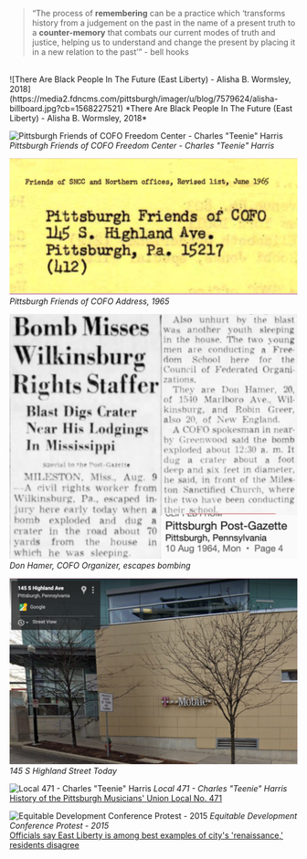 > “The process of __remembering__ can be a practice which ‘transforms history from a judgement on the past in the name of a present truth to a __counter-memory__ that combats our current modes of truth and justice, helping us to understand and change the present by placing it in a new relation to the past’” - bell hooks

<br />
![There Are Black People In The Future (East Liberty) - Alisha B. Wormsley, 2018](https://media2.fdncms.com/pittsburgh/imager/u/blog/7579624/alisha-billboard.jpg?cb=1568227521)
*There Are Black People In The Future (East Liberty) - Alisha B. Wormsley, 2018*

![Pittsburgh Friends of COFO Freedom Center - Charles "Teenie" Harris](https://cmoa-collection-images.s3.amazonaws.com/teenie/27379/sizes/20353-1680.jpg)
*Pittsburgh Friends of COFO Freedom Center - Charles "Teenie" Harris*

![Friends of SNCC, Pittsburgh Friends of COFO Address](./images/friends-of-sncc.png)
*Pittsburgh Friends of COFO Address, 1965*

![Don Hamer, COFO Organizer, escapes bombing](./images/don-hamer.png)
*Don Hamer, COFO Organizer, escapes bombing*

![145 S Highland Street Today](./images/s-highland.png)
*145 S Highland Street Today*

![Local 471 - Charles "Teenie" Harris](https://cmoa-collection-images.s3.amazonaws.com/teenie/39585/sizes/33246-1680.jpg)
*Local 471 - Charles "Teenie" Harris*<br/>
[History of the Pittsburgh Musicians' Union Local No. 471](http://exhibit.library.pitt.edu/labor_legacy/MusiciansHistory471.htm)

![Equitable Development Conference Protest - 2015](https://media1.fdncms.com/pittsburgh/imager/u/original/1834737/photo_1.jpg)
*Equitable Development Conference Protest - 2015*<br/>
[Officials say East Liberty is among best examples of city's 'renaissance,' residents disagree](https://www.pghcitypaper.com/Blogh/archives/2015/06/18/officials-say-east-liberty-is-among-best-examples-of-citys-renaissance-residents-disagree)

